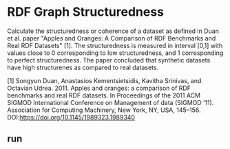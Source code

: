 # RDF Graph Structuredness

Calculate the structuredness or coherence of a dataset as defined in Duan et al. paper "Apples and Oranges: A Comparison of RDF Benchmarks and Real RDF Datasets" [1]. The structuredness is measured in interval [0,1] with values close to 0 corresponding to low structuredness, and 1 corresponding to perfect structuredness. The paper concluded that synthetic datasets have high structurenes as compared to real datasets.

[1] Songyun Duan, Anastasios Kementsietsidis, Kavitha Srinivas, and Octavian Udrea. 2011. Apples and oranges: a comparison of RDF benchmarks and real RDF datasets. In Proceedings of the 2011 ACM SIGMOD International Conference on Management of data (SIGMOD ’11). Association for Computing Machinery, New York, NY, USA, 145–156. DOI:https://doi.org/10.1145/1989323.1989340

## run 

